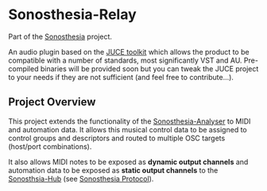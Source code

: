 # Sonosthesia-Relay

Part of the [Sonosthesia](http://www.sonosthesia.com/home) project.

An audio plugin based on the [JUCE toolkit](https://www.juce.com/features) which allows the product to be compatible with a number of standards, most significantly VST and AU. Pre-compiled binaries will be provided soon but you can tweak the JUCE project to your needs if they are not sufficient (and feel free to contribute...).

## Project Overview

This project extends the functionality of the [Sonosthesia-Analyser](https://github.com/jbat100/sonosthesia-analyser/tree/develop) to MIDI and automation data. It allows this musical control data to be assigned to control groups and descriptors and routed to multiple OSC targets (host/port combinations). 


It also allows MIDI notes to be exposed as **dynamic output channels** and automation data to be exposed as **static output channels** to the [Sonosthsia-Hub](https://github.com/jbat100/sonosthesia-hub/tree/develop) (see [Sonosthesia Protocol](http://www.sonosthesia.com/protocols)). 


